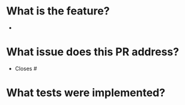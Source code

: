 <!---
Thanks for opening a pull request (PR)!
Everything inside of the less than!--- and --greater than is an html comment to
help you navigate submitting this PR. This commented text as well as other
comments will **NOT** appear in the final PR. If you do not believe me, just
toggle between Write and Preview to see what your PR will look like without the
comments.

General instructions are as follows:
Please read the html comment under each heading and follow the instructions.
For smaller changes, feel free to skip sections not flagged as "MANDATORY" but
please do not delete any of the section headers just leave the section blank.
-->

# What is the feature?
<!--- MANDATORY -->
<!---
Please describe the feature using bullets and as much or as little text as you want.
-->
* 

# What issue does this PR address?
<!--- MANDATORY -->
<!---
All PRs must close/address a documented issue. Please note issues indivdually.
For example,
* Closes #<xxx>
* Closes #<yyy>
where you will need to remove the greater than and less than signs and replace
the string with the relevant issue number.
If there is not a relevant issue for this PR, please stop immediately and
create one because your PR will not be approved if it does not address an issue.
-->
* Closes #<xxx>

# What tests were implemented?
<!---
Please uncomment the method(s) that you used and describe how it was
implemented in the space below. If there are relevant files, please zip them
and include them in this PR.
-->
<!---No tests were needed, I am a :unicorn:.-->
<!---The code is self-tested using examples that are ...-->
<!---The code is tested in the following file: -->
<!---Tests were performed using the files in the zipped attachment.-->
